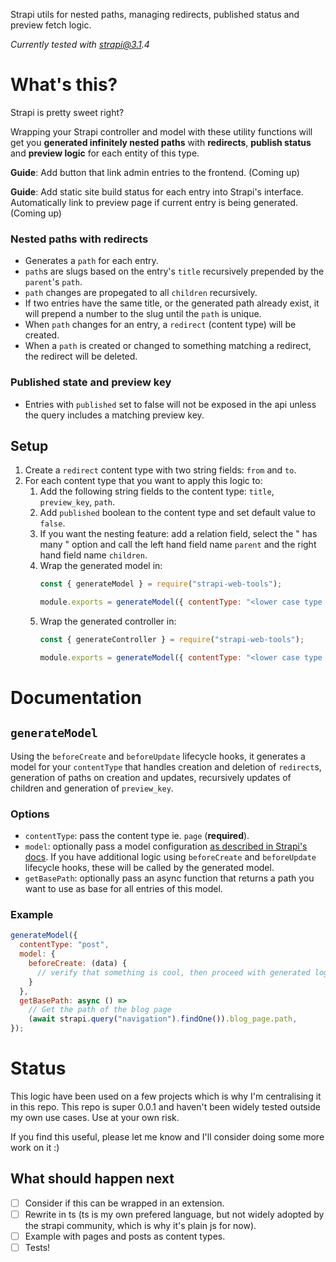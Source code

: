 Strapi utils for nested paths, managing redirects, published status and preview fetch logic.

_Currently tested with strapi@3.1.4_

# What's this?

Strapi is pretty sweet right?

Wrapping your Strapi controller and model with these utility functions will get you **generated infinitely nested paths** with **redirects**, **publish status** and **preview logic** for each entity of this type.

**Guide**: Add button that link admin entries to the frontend. (Coming up)

**Guide**: Add static site build status for each entry into Strapi's interface. Automatically link to preview page if current entry is being generated. (Coming up)

### Nested paths with redirects
- Generates a `path` for each entry.
- `path`s are slugs based on the entry's `title` recursively prepended by the `parent`'s `path`.
- `path` changes are propegated to all `children` recursively.
- If two entries have the same title, or the generated path already exist, it will prepend a number to the slug until the `path` is unique.
- When `path` changes for an entry, a `redirect` (content type) will be created.
- When a `path` is created or changed to something matching a redirect, the redirect will be deleted.

### Published state and preview key
- Entries with `published` set to false will not be exposed in the api unless the query includes a matching preview key.

## Setup
1. Create a `redirect` content type with two string fields: `from` and `to`.
2. For each content type that you want to apply this logic to:
    1. Add the following string fields to the content type: `title`, `preview_key`, `path`.
    2. Add `published` boolean to the content type and set default value to `false`.
    3. If you want the nesting feature: add a relation field, select the "<Type> has many <Types>" option and call the left hand field name `parent` and the right hand field name `children`.
    4. Wrap the generated model in:
        ```js
        const { generateModel } = require("strapi-web-tools");

        module.exports = generateModel({ contentType: "<lower case type name ie. 'page'>" });
        ```
    5. Wrap the generated controller in:
        ```js
        const { generateController } = require("strapi-web-tools");

        module.exports = generateModel({ contentType: "<lower case type name ie. 'post'>" });
        ```

# Documentation

## `generateModel`
Using the `beforeCreate` and `beforeUpdate` lifecycle hooks, it generates a model for your `contentType` that handles creation and deletion of `redirect`s, generation of paths on creation and updates, recursively updates of children and generation of `preview_key`.

### Options
- `contentType`: pass the content type ie. `page` (**required**).
- `model`: optionally pass a model configuration [as described in Strapi's docs](https://strapi.io/documentation/v3.x/concepts/models.html#lifecycle-hooks). If you have additional logic using `beforeCreate` and `beforeUpdate` lifecycle hooks, these will be called by the generated model.
- `getBasePath`: optionally pass an async function that returns a path you want to use as base for all entries of this model.

### Example
```js
generateModel({
  contentType: "post",
  model: {
    beforeCreate: (data) {
      // verify that something is cool, then proceed with generated logic.
    }
  },
  getBasePath: async () =>
    // Get the path of the blog page
    (await strapi.query("navigation").findOne()).blog_page.path,
});
```

# Status
This logic have been used on a few projects which is why I'm centralising it in this repo. This repo is super 0.0.1 and haven't been widely tested outside my own use cases. Use at your own risk.

If you find this useful, please let me know and I'll consider doing some more work on it :)

## What should happen next
- [ ] Consider if this can be wrapped in an extension.
- [ ] Rewrite in ts (ts is my own prefered language, but not widely adopted by the strapi community, which is why it's plain js for now).
- [ ] Example with pages and posts as content types.
- [ ] Tests!